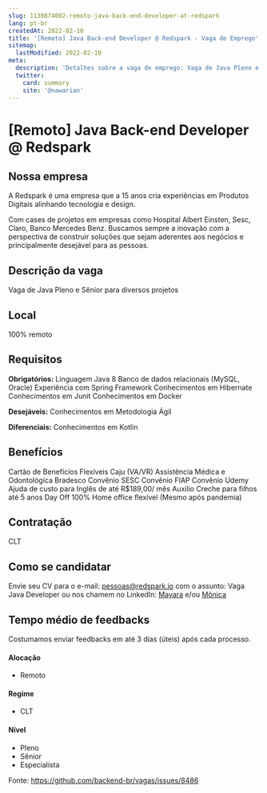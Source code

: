```yaml
---
slug: 1130874002-remoto-java-back-end-developer-at-redspark
lang: pt-br
createdAt: 2022-02-10
title: '[Remoto] Java Back-end Developer @ Redspark - Vaga de Emprego'
sitemap:
  lastModified: 2022-02-10
meta:
  description: 'Detalhes sobre a vaga de emprego: Vaga de Java Pleno e Sênior para diversos projetos'
  twitter:
    card: summary
    site: '@nawarian'
---
```


# [Remoto] Java Back-end Developer @ Redspark

## Nossa empresa
A Redspark é uma empresa que a 15 anos cria experiências em Produtos Digitais alinhando tecnologia e design.

Com cases de projetos em empresas como Hospital Albert Einsten, Sesc, Claro, Banco Mercedes Benz. Buscamos sempre a inovação com a perspectiva de construir soluções que sejam aderentes aos negócios e principalmente desejável para as pessoas.

## Descrição da vaga
Vaga de Java Pleno e Sênior para diversos projetos

## Local
100% remoto

## Requisitos

**Obrigatórios:**
Linguagem Java 8
Banco de dados relacionais (MySQL, Oracle)
Experiência com Spring Framework
Conhecimentos em Hibernate
Conhecimentos em Junit
Conhecimentos em Docker

**Desejáveis:**
Conhecimentos em Metodologia Ágil

**Diferenciais:**
Conhecimentos em Kotlin

## Benefícios

Cartão de Benefícios Flexíveis Caju (VA/VR)
Assistência Médica e Odontológica Bradesco
Convênio SESC
Convênio FIAP
Convênio Udemy
Ajuda de custo para Inglês de até R$189,00/ mês
Auxilio Creche para filhos até 5 anos
Day Off
100% Home office flexível (Mesmo após pandemia)


## Contratação
CLT

## Como se candidatar
Envie seu CV para o e-mail: pessoas@redspark.io com o assunto: Vaga Java Developer
ou nos chamem no LinkedIn: [Mayara](https://www.linkedin.com/in/lima-mayara/) e/ou [Mônica](https://www.linkedin.com/in/monicacrodrigues/) 

## Tempo médio de feedbacks

Costumamos enviar feedbacks em até 3 dias (úteis) após cada processo.


#### Alocação
- Remoto

#### Regime
- CLT

#### Nível
- Pleno
- Sênior
- Especialista



Fonte: https://github.com/backend-br/vagas/issues/8486